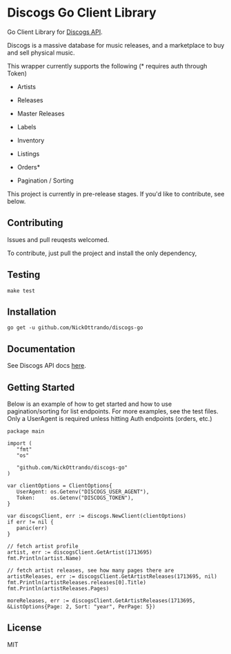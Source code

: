 # Discogs Go Client Library

Go Client Library for [Discogs API](https://www.discogs.com/developers/).

Discogs is a massive database for music releases, and a marketplace to buy and sell physical music.

This wrapper currently supports the following (* requires auth through Token)
   - Artists
   - Releases
   - Master Releases
   - Labels
   - Inventory
   - Listings
   - Orders*
   
   - Pagination / Sorting

This project is currently in pre-release stages. If you'd like to contribute, see below.

Contributing
------------
Issues and pull reuqests welcomed.

To contribute, just pull the project and install the only dependency, 

Testing
-------
`make test`
   
Installation
------------
`go get -u github.com/NickOttrando/discogs-go`

Documentation
-------------
See Discogs API docs [here](https://www.discogs.com/developers/).

Getting Started
---------------
Below is an example of how to get started and how to use pagination/sorting for list endpoints. For more examples, see the test files. Only a UserAgent is required unless hitting Auth endpoints (orders, etc.)
```
package main

import (
   "fmt"
   "os"
   
   "github.com/NickOttrando/discogs-go"
)

var clientOptions = ClientOptions{
   UserAgent: os.Getenv("DISCOGS_USER_AGENT"),
   Token:     os.Getenv("DISCOGS_TOKEN"),
}

var discogsClient, err := discogs.NewClient(clientOptions)
if err != nil {
   panic(err)
}

// fetch artist profile
artist, err := discogsClient.GetArtist(1713695)
fmt.Println(artist.Name)

// fetch artist releases, see how many pages there are
artistReleases, err := discogsClient.GetArtistReleases(1713695, nil)
fmt.Println(artistReleases.releases[0].Title)
fmt.Println(artistReleases.Pages)

moreReleases, err := discogsClient.GetArtistReleases(1713695, &ListOptions{Page: 2, Sort: "year", PerPage: 5})
```

License
-------
MIT
